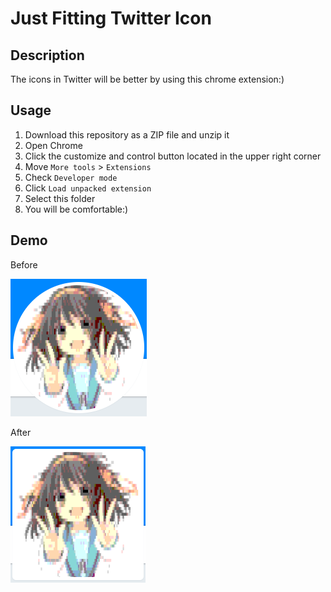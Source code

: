 # Just Fitting Twitter Icon

## Description

The icons in Twitter will be better by using this chrome extension:)

## Usage

1. Download this repository as a ZIP file and unzip it
1. Open Chrome
1. Click the customize and control button located in the upper right corner
1. Move ```More tools``` > ```Extensions```
1. Check ```Developer mode```
1. Click ```Load unpacked extension```
1. Select this folder
1. You will be comfortable:)

## Demo

Before

![before](./img/beforeIcon.png)

After

![before](./img/afterIcon.png)